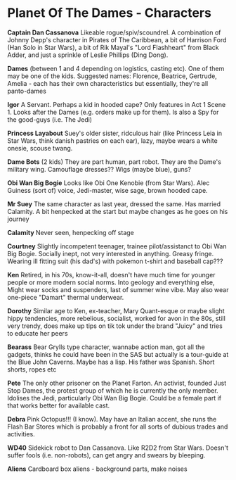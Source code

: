 # Planet Of The Dames - Characters

**Captain Dan Cassanova** Likeable rogue/spiv/scoundrel. A combination of Johnny Depp's character in Pirates of The Caribbean, a bit of Harrison Ford (Han Solo in Star Wars), a bit of Rik Mayal's "Lord Flashheart" from Black Adder, and just a sprinkle of Leslie Phillips (Ding Dong).

**Dames** (between 1 and 4 depending on logistics, casting etc). One of them may be one of the kids. Suggested names: Florence, Beatrice, Gertrude, Amelia - each has their own characteristics but essentially, they're all panto-dames

**Igor** A Servant. Perhaps a kid in hooded cape? Only features in Act 1 Scene 1. Looks after the Dames (e.g. orders make up for them). Is also a Spy for the good-guys (i.e. The Jedi)

**Princess Layabout** Suey's older sister, ridculous hair (like Princess Leia in Star Wars, think danish pastries on each ear), lazy, maybe wears a white onesie, scouse twang.

**Dame Bots** (2 kids) They are part human, part robot. They are the Dame's military wing. Camouflage dresses?? Wigs (maybe blue), guns?

**Obi Wan Big Bogie** Looks like Obi One Kenobie (from Star Wars). Alec Guiness (sort of) voice, Jedi-master, wise sage, brown hooded cape.

**Mr Suey** The same character as last year, dressed the same. Has married Calamity. A bit henpecked at the start but maybe changes as he goes on his journey

**Calamity** Never seen, henpecking off stage

**Courtney** Slightly incompetent teenager, trainee pilot/assistanct to Obi Wan Big Bogie. Socially inept, not very interested in anything. Greasy fringe. Wearing ill fitting suit (his dad's) with pokemon t-shirt and baseball cap???

**Ken** Retired, in his 70s, know-it-all, doesn't have much time for younger people or more modern social norms. Into geology and everything else, Might wear socks and suspenders, last of summer wine vibe. May also wear one-piece "Damart" thermal underwear.

**Dorothy** Similar age to Ken, ex-teacher, Mary Quant-esque or maybe slight hippy tendencies, more rebelious, socialist, worked for avon in the 80s, still very trendy, does make up tips on tik tok under the brand "Juicy" and tries to educate her peers

**Bearass** Bear Grylls type character, wannabe action man, got all the gadgets, thinks he could have been in the SAS but actually is a tour-guide at the Blue John Caverns. Maybe has a lisp. His father was Spanish. Short shorts, ropes etc

**Pete** The only other prisoner on the Planet Farton. An activist, founded Just Stop Dames, the protest group of which he is currently the only member. Idolises the Jedi, particularly Obi Wan Big Bogie. Could be a female part if that works better for available cast.

**Debra** Pink Octopus!!! (I know). May have an Italian accent, she runs the Flash Bar Stores which is probably a front for all sorts of dubious trades and activities.

**WD40** Sidekick robot to Dan Cassanova. Like R2D2 from Star Wars. Doesn't suffer fools (i.e. non-robots), can get angry and swears by bleeping.

**Aliens** Cardboard box aliens - background parts, make noises
